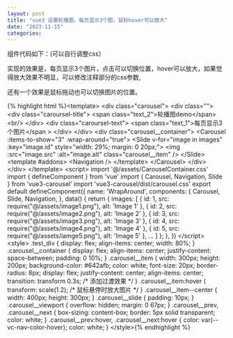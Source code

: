 ```yaml
---
layout: post
title: "vue3 设置轮播图，每页显示3个图，鼠标hover可以放大"
date: "2023-11-15"
categories: 
---
```

<p>组件代码如下：(可以自行调整css）</p>
<p>实现的效果是，每页显示3个图片，点击可以切换位置，hover可以放大，如果觉得放大效果不明显，可以修改注释部分的css参数,</p>
<p>还有一个效果是鼠标拖动也可以切换图片的位置。</p>
{% highlight html %}&lt;template&gt;
&lt;div class=&quot;carousel&quot;&gt;
&lt;div class=&quot;&quot;&gt;
&lt;div class=&quot;caroursel-title&quot;&gt;
&lt;span class=&quot;text_2&quot;&gt;轮播图demo&lt;/span&gt;&lt;br/&gt;
&lt;/div&gt;
&lt;div class=&quot;caroursel-text&quot;&gt;
&lt;span class=&quot;text_1&quot;&gt;每页显示3个图片&lt;/span &gt;
&lt;/div&gt;
&lt;/div&gt;
&lt;div class=&quot;carousel__container&quot;&gt;
&lt;Carousel :items-to-show=&quot;3&quot; :wrap-around=&quot;true&quot;&gt;
&lt;Slide v-for=&quot;image in images&quot; :key=&quot;image.id&quot; style=&quot;width: 29%; margin: 0 20px;&quot;&gt;
&lt;img :src=&quot;image.src&quot; :alt=&quot;image.alt&quot; class=&quot;carousel__item&quot; /&gt;
&lt;/Slide&gt;
&lt;template #addons&gt;
&lt;Navigation /&gt;
&lt;/template&gt;
&lt;/Carousel&gt;
&lt;/div&gt;
&lt;/div&gt;
&lt;/template&gt;
&lt;script&gt;
import &#39;@/assets/CarouselContainer.css&#39;
import { defineComponent } from &#39;vue&#39;
import { Carousel, Navigation, Slide } from &#39;vue3-carousel&#39;
import &#39;vue3-carousel/dist/carousel.css&#39;
export default defineComponent({
name: &#39;WrapAround&#39;,
components: {
Carousel,
Slide,
Navigation,
},
data() {
return {
images: [
{ id: 1, src: require(&quot;@/assets/image1.png&quot;), alt: &#39;Image 1&#39; },
{ id: 2, src: require(&quot;@/assets/image2.png&quot;), alt: &#39;Image 2&#39; },
{ id: 3, src: require(&quot;@/assets/image3.png&quot;), alt: &#39;Image 3&#39; },
{ id: 4, src: require(&quot;@/assets/image4.png&quot;), alt: &#39;Image 4&#39; },
{ id: 5, src: require(&quot;@/assets/iamge5.png&quot;), alt: &#39;Image 5&#39; },
...
]
};
},
})
&lt;/script&gt;
&lt;style&gt;
.test_div {
display: flex;
align-items: center;
width: 80%;
}
.carousel__container {
display: flex;
align-items: center;
justify-content: space-between;
padding: 0 10%;
}
.carousel__item {
width: 300px;
height: 200px;
background-color: #642afb;
color: white;
font-size: 20px;
border-radius: 8px;
display: flex;
justify-content: center;
align-items: center;
transition: transform 0.3s; /* 添加过渡效果 */
}
.carousel__item:hover {
transform: scale(1.2); /* 鼠标悬停时放大图片 */
}
.carousel__item--center {
width: 400px;
height: 300px;
}
.carousel__slide {
padding: 10px;
}
.carousel__viewport {
overflow: hidden;
margin: 0 67px;
}
.carousel__prev,
.carousel__next {
box-sizing: content-box;
border: 5px solid transparent;
color: white;
}
.carousel__prev:hover,
.carousel__next:hover {
color: var(--vc-nav-color-hover);
color: white;
}
&lt;/style&gt;{% endhighlight %}
